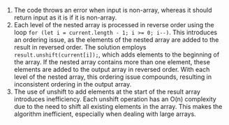 1. The code throws an error when input is non-array, whereas it should return input as it is if it is non-array.
2. Each level of the nested array is processed in reverse order using the loop `for (let i = current.length - 1; i >= 0; i--)`. This introduces an ordering issue, as the elements of the nested array are added to the result in reversed order. The solution employs `result.unshift(current[i]);`, which adds elements to the beginning of the array. If the nested array contains more than one element, these elements are added to the output array in reversed order. With each level of the nested array, this ordering issue compounds, resulting in inconsistent ordering in the output array.
3. The use of unshift to add elements at the start of the result array introduces inefficiency. Each unshift operation has an O(n) complexity due to the need to shift all existing elements in the array. This makes the algorithm inefficient, especially when dealing with large arrays.